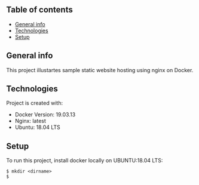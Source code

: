 ## Table of contents
* [General info](#general-info)
* [Technologies](#technologies)
* [Setup](#setup)

## General info
This project illustartes sample static website hosting using nginx on Docker.
	
## Technologies
Project is created with:
* Docker Version:  19.03.13
* Nginx: latest
* Ubuntu: 18.04 LTS
	
## Setup
To run this project, install docker locally on UBUNTU:18.04 LTS:

```
$ mkdir <dirname>
$